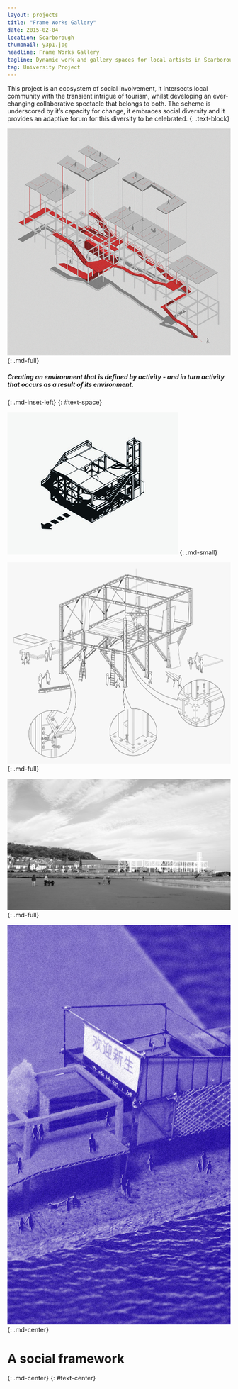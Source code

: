 ```yaml
---
layout: projects
title: "Frame Works Gallery"
date: 2015-02-04
location: Scarborough
thumbnail: y3p1.jpg
headline: Frame Works Gallery
tagline: Dynamic work and gallery spaces for local artists in Scarborough
tag: University Project
---
```


This project is an ecosystem of social involvement, it intersects local community with the transient intrigue of tourism, whilst developing an ever-changing collaborative spectacle that belongs to both. The scheme is underscored by it’s capacity for change, it embraces social diversity and it provides an adaptive forum for this diversity to be celebrated.
{: .text-block}

![alt text](/assets/imgs/projects/y3p1-routes_1200.png)
{: .md-full}

##### Creating an environment that is defined by activity - and in turn activity that occurs as a result of its environment.
{: .md-inset-left}
{: #text-space}

![alt text](/assets/imgs/projects/y3p1-frame-graphic.jpg)
{: .md-small}

![alt text](/assets/imgs/projects/y3p1-frame-assembly.jpg)
{: .md-full}

![alt text](/assets/imgs/projects/y3p1-montage-beach.jpg)
{: .md-full}

![alt text](/assets/imgs/projects/y3p1-model-blue.jpg)
{: .md-center}

# A social framework
{: .md-center}
{: #text-center}
